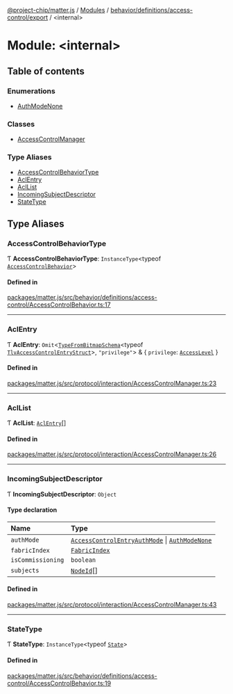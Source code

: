 [@project-chip/matter.js](../README.md) / [Modules](../modules.md) / [behavior/definitions/access-control/export](behavior_definitions_access_control_export.md) / \<internal\>

# Module: \<internal\>

## Table of contents

### Enumerations

- [AuthModeNone](../enums/behavior_definitions_access_control_export._internal_.AuthModeNone.md)

### Classes

- [AccessControlManager](../classes/behavior_definitions_access_control_export._internal_.AccessControlManager.md)

### Type Aliases

- [AccessControlBehaviorType](behavior_definitions_access_control_export._internal_.md#accesscontrolbehaviortype)
- [AclEntry](behavior_definitions_access_control_export._internal_.md#aclentry)
- [AclList](behavior_definitions_access_control_export._internal_.md#acllist)
- [IncomingSubjectDescriptor](behavior_definitions_access_control_export._internal_.md#incomingsubjectdescriptor)
- [StateType](behavior_definitions_access_control_export._internal_.md#statetype)

## Type Aliases

### AccessControlBehaviorType

Ƭ **AccessControlBehaviorType**: `InstanceType`\<typeof [`AccessControlBehavior`](behavior_definitions_access_control_export.md#accesscontrolbehavior)\>

#### Defined in

[packages/matter.js/src/behavior/definitions/access-control/AccessControlBehavior.ts:17](https://github.com/project-chip/matter.js/blob/0c058ae17fdba4c0b89b8b13c309011d51782299/packages/matter.js/src/behavior/definitions/access-control/AccessControlBehavior.ts#L17)

___

### AclEntry

Ƭ **AclEntry**: `Omit`\<[`TypeFromBitmapSchema`](schema_export.md#typefrombitmapschema)\<typeof [`TlvAccessControlEntryStruct`](cluster_export.AccessControl.md#tlvaccesscontrolentrystruct)\>, ``"privilege"``\> & \{ `privilege`: [`AccessLevel`](../enums/cluster_export.AccessLevel.md)  }

#### Defined in

[packages/matter.js/src/protocol/interaction/AccessControlManager.ts:23](https://github.com/project-chip/matter.js/blob/0c058ae17fdba4c0b89b8b13c309011d51782299/packages/matter.js/src/protocol/interaction/AccessControlManager.ts#L23)

___

### AclList

Ƭ **AclList**: [`AclEntry`](behavior_definitions_access_control_export._internal_.md#aclentry)[]

#### Defined in

[packages/matter.js/src/protocol/interaction/AccessControlManager.ts:26](https://github.com/project-chip/matter.js/blob/0c058ae17fdba4c0b89b8b13c309011d51782299/packages/matter.js/src/protocol/interaction/AccessControlManager.ts#L26)

___

### IncomingSubjectDescriptor

Ƭ **IncomingSubjectDescriptor**: `Object`

#### Type declaration

| Name | Type |
| :------ | :------ |
| `authMode` | [`AccessControlEntryAuthMode`](../enums/cluster_export.AccessControl.AccessControlEntryAuthMode.md) \| [`AuthModeNone`](../enums/behavior_definitions_access_control_export._internal_.AuthModeNone.md) |
| `fabricIndex` | [`FabricIndex`](datatype_export.md#fabricindex) |
| `isCommissioning` | `boolean` |
| `subjects` | [`NodeId`](datatype_export.md#nodeid)[] |

#### Defined in

[packages/matter.js/src/protocol/interaction/AccessControlManager.ts:43](https://github.com/project-chip/matter.js/blob/0c058ae17fdba4c0b89b8b13c309011d51782299/packages/matter.js/src/protocol/interaction/AccessControlManager.ts#L43)

___

### StateType

Ƭ **StateType**: `InstanceType`\<typeof [`State`](../classes/behavior_definitions_access_control_export.AccessControlServer-1.md#state-1)\>

#### Defined in

[packages/matter.js/src/behavior/definitions/access-control/AccessControlBehavior.ts:19](https://github.com/project-chip/matter.js/blob/0c058ae17fdba4c0b89b8b13c309011d51782299/packages/matter.js/src/behavior/definitions/access-control/AccessControlBehavior.ts#L19)

